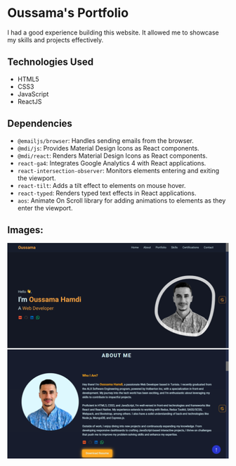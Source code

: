 # Oussama's Portfolio

I had a good experience building this website. It allowed me to showcase my skills and projects effectively.

## Technologies Used

- HTML5
- CSS3
- JavaScript
- ReactJS

## Dependencies

- `@emailjs/browser`: Handles sending emails from the browser.
- `@mdi/js`: Provides Material Design Icons as React components.
- `@mdi/react`: Renders Material Design Icons as React components.
- `react-ga4`: Integrates Google Analytics 4 with React applications.
- `react-intersection-observer`: Monitors elements entering and exiting the viewport.
- `react-tilt`: Adds a tilt effect to elements on mouse hover.
- `react-typed`: Renders typed text effects in React applications.
- `aos`: Animate On Scroll library for adding animations to elements as they enter the viewport.

## Images:

![view1](./readme-assets/view1.png)
![view2](./readme-assets/view2.png)
